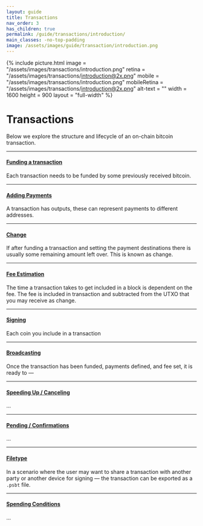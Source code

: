 ```yaml
---
layout: guide
title: Transactions
nav_order: 3
has_children: true
permalink: /guide/transactions/introduction/
main_classes: -no-top-padding
image: /assets/images/guide/transaction/introduction.png
---
```


{% include picture.html
   image = "/assets/images/transactions/introduction.png"
   retina = "/assets/images/transactions/introduction@2x.png"
   mobile = "/assets/images/transactions/introduction.png"
   mobileRetina = "/assets/images/transactions/introduction@2x.png"
   alt-text = ""
   width = 1600
   height = 900
   layout = "full-width"
%}

# Transactions

Below we explore the structure and lifecycle of an on-chain bitcoin transaction.

---

#### [Funding a transaction](#)

Each transaction needs to be funded by some previously received bitcoin.

---

#### [Adding Payments](#)

A transaction has outputs, these can represent payments to different addresses.

---

#### [Change](#)

If after funding a transaction and setting the payment destinations there is usually some remaining amount left over. This is known as change.

---

#### [Fee Estimation](#)

The time a transaction takes to get included in a block is dependent on the fee. The fee is included in transaction and subtracted from the UTXO that you may receive as change.

---

#### [Signing](#)

Each coin you include in a transaction 

---

#### [Broadcasting](#)

Once the transaction has been funded, payments defined, and fee set, it is ready to — 

---

#### [Speeding Up / Canceling](#)

...

---

#### [Pending / Confirmations](#)

...

---

#### [Filetype](#)

In a scenario where the user may want to share a transaction with another party or another device for signing — the transaction can be exported as a `.psbt` file.

---

#### [Spending Conditions](#)

...

